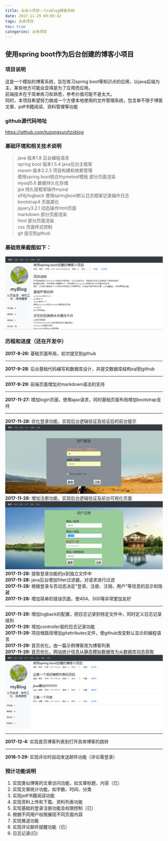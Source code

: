 ```yaml
---
title: 业余小项目——tzxblog博客系统
date: 2017-11-29 09:09:42
tags: 业余项目
toc: true
categories: 业余项目
---
```

## 使用spring boot作为后台创建的博客小项目
### 项目说明
这是一个模拟的博客系统，旨在练习spring boot等知识点的应用，以java后端为主，某些地方可能会显得是为了应用而应用。<br/>
前端技术在于简单练习和熟悉，参考价值可能不是太大。<br/>
同时，本项目希望努力做成一个方便本地使用的文件管理系统，包含单不限于博客文章、pdf书籍阅读、资料管理等功能</br>
<!--more-->
### github源代码地址
<https://github.com/tuzongxun/tzxblog>
### 基础环境和相关技术说明
>java 版本1.8  后台编程语言<br/>
>spring boot 版本1.5.4  java后台主框架<br/>
>maven 版本3.2.5  项目构建和依赖管理<br/>
>使用spring boot结合thymeleaf模板    部分页面渲染<br/>
>mysql5.6  数据持久化存储<br/>
>jpa  持久层框架操作mysql<br/>
>slf4j/logback  使用springboot默认日志框架记录操作日志<br/>
>bootstrap4 页面美化<br/>
>jquery3.2.1 动态操作html页面<br/>
>markdown 部分页面渲染<br/>
>html 部分页面渲染<br/>
>css 页面样式控制<br/>
>git 提交到github<br/>

### 基础效果截图如下：
![页面布局截图](/images/index.png)

### 历程和进度（还在开发中）
**2017-9-26:** 基础页面布局，初次提交到github</br>
<hr/>

**2017-9-28:** 后台基础代码编写和数据库设计，并提交数据库结构sql到github</br>
<hr/>

**2017-9-29:** 前端页面增加对markdown语法的支持</br>
<hr/>

**2017-11-27:** 增加login页面，使用ajax请求，同时基础页面布局增加bootstrap支持</br>
<hr/>

**2017-11-28:** 优化登录功能，实现后台逻辑验证及验证后的前台提示</br>
![login](/images/login.png)
**2017-11-28:** 增加注册功能，实现后台逻辑验证及前台可视化页面</br>
![regist](/images/regist.png)
**2017-11-28:** 提取登录功能的js到独立文件中</br>
**2017-11-28:** java后台增加filter过滤器，对请求进行过滤</br>
**2017-11-28:** 根据登录与否动态决定"登录、注册、注销、用户"等信息的显示和隐藏</br>
**2017-11-28:** 增加简单的错误页面，使404、500等异常更加友好</br>
<hr/>

**2017-11-29:** 增加logback的配置，把日志记录到特定文件中，同时定义日志记录级别</br>
**2017-11-29:** 增加controller层的日志记录功能</br>
**2017-11-29:** 项目根路径增加gitattributes文件，使github改变默认显示的编程语言</br>
**2017-11-29:** 首页优化，由一篇示例博客改为博客列表</br>
**2017-11-29:** 首页优化，网站统计信息从静态模拟数据改为从数据库动态获取</br>
![regist](/images/index2.png)
<hr/>

**2017-12-4:** 实现首页博客列表到打开具体博客的跳转</br>
<hr/>

**2018-1-29:** 实现评论时自动发送邮件功能（评论需登录）</br>

### 预计功能说明
1. 实现类似博客的文章访问功能，如文章标题、内容（已）
1. 实现文章统计功能，如字数、时间、分类
1. 实现pdf书籍阅读功能
1. 实现资料上传和下载、资料列表功能
1. 实现基础的登录注册功能及权限控制（已）
1. 根据不同用户权限展现不同页面内容
1. 实现推送功能
1. 实现评论邮件提醒功能（已）
1. 日志记录(已)